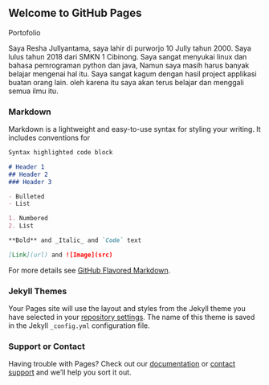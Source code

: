 ## Welcome to GitHub Pages
Portofolio

Saya Resha Jullyantama, saya lahir di purworjo 10 Jully tahun 2000. Saya lulus tahun 2018  dari SMKN 1 Cibinong. Saya sangat menyukai linux dan bahasa pemrograman python dan java, Namun saya masih harus banyak belajar mengenai hal itu. Saya sangat kagum dengan hasil project applikasi buatan orang lain. oleh karena itu saya akan terus belajar dan menggali semua ilmu itu.

### Markdown

Markdown is a lightweight and easy-to-use syntax for styling your writing. It includes conventions for

```markdown
Syntax highlighted code block

# Header 1
## Header 2
### Header 3

- Bulleted
- List

1. Numbered
2. List

**Bold** and _Italic_ and `Code` text

[Link](url) and ![Image](src)
```

For more details see [GitHub Flavored Markdown](https://guides.github.com/features/mastering-markdown/).

### Jekyll Themes

Your Pages site will use the layout and styles from the Jekyll theme you have selected in your [repository settings](https://github.com/ReshaJTama/myself/settings). The name of this theme is saved in the Jekyll `_config.yml` configuration file.

### Support or Contact

Having trouble with Pages? Check out our [documentation](https://help.github.com/categories/github-pages-basics/) or [contact support](https://github.com/contact) and we’ll help you sort it out.
